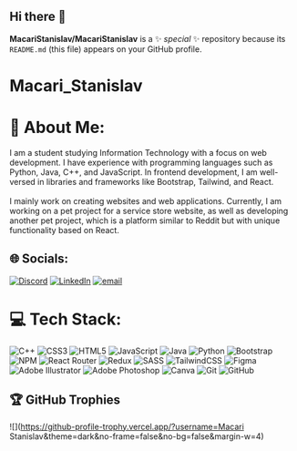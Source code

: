 ## Hi there 👋


**MacariStanislav/MacariStanislav** is a ✨ _special_ ✨ repository because its `README.md` (this file) appears on your GitHub profile.

# Macari_Stanislav
# 💫 About Me:
I am a student studying Information Technology with a focus on web development. I have experience with programming languages such as Python, Java, C++, and JavaScript. In frontend development, I am well-versed in libraries and frameworks like Bootstrap, Tailwind, and React.<br><br>I mainly work on creating websites and web applications. Currently, I am working on a pet project for a service store website, as well as developing another pet project, which is a platform similar to Reddit but with unique functionality based on React.


## 🌐 Socials:

[![Discord](https://img.shields.io/badge/Discord-%237289DA.svg?logo=discord&logoColor=white)](https://discord.com/users/стицсаур9006) 
[![LinkedIn](https://img.shields.io/badge/LinkedIn-%230077B5.svg?logo=linkedin&logoColor=white)](https://linkedin.com/in/stanislav-macari  )
[![email](https://img.shields.io/badge/Email-D14836?logo=gmail&logoColor=white)](mailto:stasmacari63@gmail.com) 



# 💻 Tech Stack:
![C++](https://img.shields.io/badge/c++-%2300599C.svg?style=flat&logo=c%2B%2B&logoColor=white) ![CSS3](https://img.shields.io/badge/css3-%231572B6.svg?style=flat&logo=css3&logoColor=white) ![HTML5](https://img.shields.io/badge/html5-%23E34F26.svg?style=flat&logo=html5&logoColor=white) ![JavaScript](https://img.shields.io/badge/javascript-%23323330.svg?style=flat&logo=javascript&logoColor=%23F7DF1E) ![Java](https://img.shields.io/badge/java-%23ED8B00.svg?style=flat&logo=openjdk&logoColor=white) ![Python](https://img.shields.io/badge/python-3670A0?style=flat&logo=python&logoColor=ffdd54) ![Bootstrap](https://img.shields.io/badge/bootstrap-%238511FA.svg?style=flat&logo=bootstrap&logoColor=white) ![NPM](https://img.shields.io/badge/NPM-%23CB3837.svg?style=flat&logo=npm&logoColor=white) ![React Router](https://img.shields.io/badge/React_Router-CA4245?style=flat&logo=react-router&logoColor=white) ![Redux](https://img.shields.io/badge/redux-%23593d88.svg?style=flat&logo=redux&logoColor=white) ![SASS](https://img.shields.io/badge/SASS-hotpink.svg?style=flat&logo=SASS&logoColor=white) ![TailwindCSS](https://img.shields.io/badge/tailwindcss-%2338B2AC.svg?style=flat&logo=tailwind-css&logoColor=white) ![Figma](https://img.shields.io/badge/figma-%23F24E1E.svg?style=flat&logo=figma&logoColor=white) ![Adobe Illustrator](https://img.shields.io/badge/adobe%20illustrator-%23FF9A00.svg?style=flat&logo=adobe%20illustrator&logoColor=white) ![Adobe Photoshop](https://img.shields.io/badge/adobe%20photoshop-%2331A8FF.svg?style=flat&logo=adobe%20photoshop&logoColor=white) ![Canva](https://img.shields.io/badge/Canva-%2300C4CC.svg?style=flat&logo=Canva&logoColor=white) ![Git](https://img.shields.io/badge/git-%23F05033.svg?style=flat&logo=git&logoColor=white) ![GitHub](https://img.shields.io/badge/github-%23121011.svg?style=flat&logo=github&logoColor=white)

## 🏆 GitHub Trophies
![](https://github-profile-trophy.vercel.app/?username=Macari Stanislav&theme=dark&no-frame=false&no-bg=false&margin-w=4)


